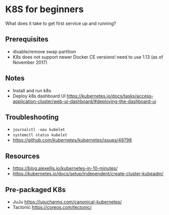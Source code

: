 # K8S for beginners

What does it take to get first service up and running?

## Prerequisites
- disable/remove swap partition
- K8s does not support newer Docker CE versions! need to use 1.13 (as of November 2017)

## Notes
- Install and run k8s
- Deploy k8s dashboard UI https://kubernetes.io/docs/tasks/access-application-cluster/web-ui-dashboard/#deploying-the-dashboard-ui

## Troubleshooting

- `journalctl -xeu kubelet`
- `systemctl status kubelet`
- https://github.com/kubernetes/kubernetes/issues/48798


## Resources

- https://blog.alexellis.io/kubernetes-in-10-minutes/
- https://kubernetes.io/docs/setup/independent/create-cluster-kubeadm/

## Pre-packaged K8s
- JuJu https://jujucharms.com/canonical-kubernetes/
- Tactonic https://coreos.com/tectonic/

